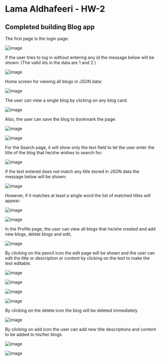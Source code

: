 # Lama Aldhafeeri - HW-2

## Completed building Blog app

The first page is the login page:

![image](https://github.com/Lama-Aldhafeeri/HW-2/assets/84765301/916bd568-c6fa-4021-a607-2eea10ce9d10)


If the user tries to log in without entering any id the message below will be shown:
(The valid ids in the data are 1 and 2 )

![image](https://github.com/Lama-Aldhafeeri/HW-2/assets/84765301/320744bf-97d3-4642-b886-61ad5a21ff31)


Home screen for viewing all blogs in JSON data:

![image](https://github.com/Lama-Aldhafeeri/HW-2/assets/84765301/3ddcce4b-e017-4f43-89e0-87cd403b03ad)


The user can view a single blog by clicking on any blog card:

![image](https://github.com/Lama-Aldhafeeri/HW-2/assets/84765301/834fcfbe-185f-49ad-9a31-9670c3336a8a)


Also, the user can save the blog to bookmark the page:

![image](https://github.com/Lama-Aldhafeeri/HW-2/assets/84765301/5b220089-9e52-420d-8ce8-312f55726708)

![image](https://github.com/Lama-Aldhafeeri/HW-2/assets/84765301/938ce1b5-c4c2-448a-916e-b0485d15a49e)



For the Search page, it will show only the text field to let the user enter the title of the blog that he/she wishes to search for:

![image](https://github.com/Lama-Aldhafeeri/HW-2/assets/84765301/45185025-0cb6-440f-b840-69e285c5e84a)


If the text entered does not match any title stored in JSON data the message below will be shown:

![image](https://github.com/Lama-Aldhafeeri/HW-2/assets/84765301/99abc904-d8e5-4975-a274-57975b3df1a5)


However, if it matches at least a single word the list of matched titles will appear:

![image](https://github.com/Lama-Aldhafeeri/HW-2/assets/84765301/4717139a-8e10-48ab-b071-b32be800d760)

![image](https://github.com/Lama-Aldhafeeri/HW-2/assets/84765301/4d8efc7d-765f-4bf3-9aa9-39db36f6f556)


In the Profile page, the user can view all blogs that he/she created and add new blogs, delete blogs and edit,

![image](https://github.com/Lama-Aldhafeeri/HW-2/assets/84765301/c90d2323-fc9f-420e-a74b-6da9d5dee613)


By clicking on the pencil icon the edit page will be shown and the user can edit the title or description or content by clicking on the text to make the text editable.

![image](https://github.com/Lama-Aldhafeeri/HW-2/assets/84765301/15c98c2d-d50c-426e-bd07-3115f4db2354)

![image](https://github.com/Lama-Aldhafeeri/HW-2/assets/84765301/cf94f9b0-917a-4c4e-9d82-defd24a54902)

![image](https://github.com/Lama-Aldhafeeri/HW-2/assets/84765301/bc9af564-255e-409e-8bb8-6520b040eb1a)

![image](https://github.com/Lama-Aldhafeeri/HW-2/assets/84765301/7203d822-b5ad-4803-9f1e-f5ebb14883ee)

By clicking on the delete icon the blog will be deleted immediately

![image](https://github.com/Lama-Aldhafeeri/HW-2/assets/84765301/78e64d76-8ec1-43b9-bb73-3e6afce380c6)


By clicking on add icon the user can add new title descriptions and content to be added to his/her blogs

![image](https://github.com/Lama-Aldhafeeri/HW-2/assets/84765301/2933caa2-d960-463f-9a35-d247c021c6e8)

![image](https://github.com/Lama-Aldhafeeri/HW-2/assets/84765301/af9d4f32-a02b-4efb-a4ff-dba5c00587d6)



